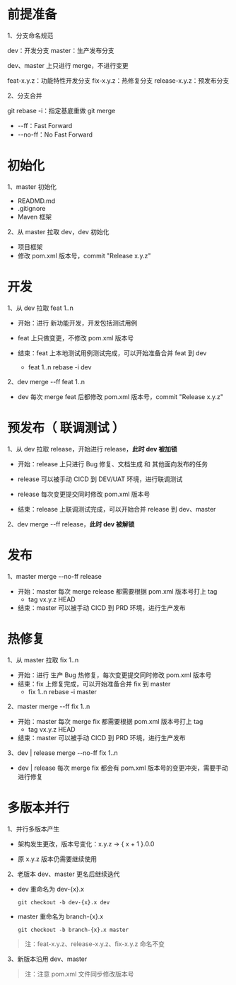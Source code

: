 # 前提准备

1、分支命名规范

dev：开发分支
master：生产发布分支

dev、master 上只进行 merge，不进行变更

feat-x.y.z：功能特性开发分支
fix-x.y.z：热修复分支
release-x.y.z：预发布分支

2、分支合并

git rebase -i：指定基底重做
git merge
 * --ff：Fast Forward
 * --no-ff：No Fast Forward

# 初始化

1、master 初始化

 * READMD.md
 * .gitignore
 * Maven 框架

2、从 master 拉取 dev，dev 初始化

 * 项目框架
 * 修改 pom.xml 版本号，commit "Release x.y.z"

# 开发

1、从 dev 拉取 feat 1..n

 * 开始：进行 新功能开发，开发包括测试用例
 
 * feat 上只做变更，不修改 pom.xml 版本号

 * 结束：feat 上本地测试用例测试完成，可以开始准备合并 feat 到 dev

   * feat 1..n rebase -i dev

2、dev merge --ff feat 1..n

 * dev 每次 merge feat 后都修改 pom.xml 版本号，commit "Release x.y.z"

# 预发布（ 联调测试 ）

1、从 dev 拉取 release，开始进行 release，**此时 dev 被加锁**

 * 开始：release 上只进行 Bug 修复、文档生成 和 其他面向发布的任务
 
 * release 可以被手动 CICD 到 DEV/UAT 环境，进行联调测试
 
 * release 每次变更提交同时修改 pom.xml 版本号

 * 结束：release 上联调测试完成，可以开始合并 release 到 dev、master

2、dev merge --ff release，**此时 dev 被解锁**

# 发布

1、master merge --no-ff release

 * 开始：master 每次 merge release 都需要根据 pom.xml 版本号打上 tag
   * tag vx.y.z HEAD
 * 结束：master 可以被手动 CICD 到 PRD 环境，进行生产发布

# 热修复

1、从 master 拉取 fix 1..n

 * 开始：进行 生产 Bug 热修复，每次变更提交同时修改 pom.xml 版本号
 * 结束：fix 上修复完成，可以开始准备合并 fix 到 master
   * fix 1..n rebase -i master

2、master merge --ff fix 1..n

 * 开始：master 每次 merge fix 都需要根据 pom.xml 版本号打上 tag
   * tag vx.y.z HEAD
 * 结束：master 可以被手动 CICD 到 PRD 环境，进行生产发布

3、dev | release merge --no-ff fix 1..n

 * dev | release 每次 merge fix 都会有 pom.xml 版本号的变更冲突，需要手动进行修复

# 多版本并行

1、并行多版本产生

 * 架构发生更改，版本号变化：x.y.z -> { x + 1 }.0.0

 * 原 x.y.z 版本仍需要继续使用

2、老版本 dev、master 更名后继续迭代

 * dev 重命名为 dev-{x}.x
 
    `git checkout -b dev-{x}.x dev`
 
 * master 重命名为 branch-{x}.x
 
    `git checkout -b branch-{x}.x master`

> 注：feat-x.y.z、release-x.y.z、fix-x.y.z 命名不变

3、新版本沿用 dev、master

> 注：注意 pom.xml 文件同步修改版本号